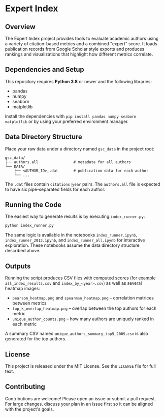 # Expert Index

## Overview
The Expert Index project provides tools to evaluate academic authors using a variety of citation-based metrics and a combined "expert" score. It loads publication records from Google Scholar style exports and produces rankings and visualizations that highlight how different metrics correlate.

## Dependencies and Setup
This repository requires **Python 3.8** or newer and the following libraries:

- pandas
- numpy
- seaborn
- matplotlib

Install the dependencies with `pip install pandas numpy seaborn matplotlib` or by using your preferred environment manager.

## Data Directory Structure
Place your raw data under a directory named `gsc_data` in the project root:

```
gsc_data/
├── authors.all                # metadata for all authors
└── DATA/
    ├── <AUTHOR_ID>_.dat       # publication data for each author
    └── ...
```

The `.dat` files contain `citations|year` pairs. The `authors.all` file is expected to have six pipe-separated fields for each author.

## Running the Code
The easiest way to generate results is by executing `index_runner.py`:

```bash
python index_runner.py
```

The same logic is available in the notebooks `index_runner.ipynb`, `index_runner_2013.ipynb`, and `index_runner_all.ipynb` for interactive exploration. These notebooks assume the data directory structure described above.

## Outputs
Running the script produces CSV files with computed scores (for example `all_index_results.csv` and `index_by_<year>.csv`) as well as several heatmap images:

- `pearson_heatmap.png` and `spearman_heatmap.png` – correlation matrices between metrics
- `top_k_overlap_heatmap.png` – overlap between the top authors for each metric
- `unique_author_counts.png` – how many authors are uniquely ranked in each metric

A summary CSV named `unique_authors_summary_top5_2009.csv` is also generated for the top authors.

## License
This project is released under the MIT License. See the `LICENSE` file for full text.

## Contributing
Contributions are welcome! Please open an issue or submit a pull request. For large changes, discuss your plan in an issue first so it can be aligned with the project's goals.
